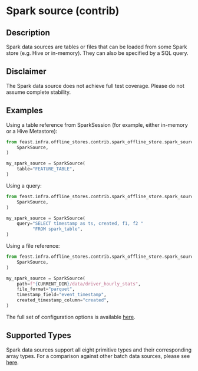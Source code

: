 # Spark source (contrib)

## Description

Spark data sources are tables or files that can be loaded from some Spark store (e.g. Hive or in-memory). They can also be specified by a SQL query.

## Disclaimer

The Spark data source does not achieve full test coverage.
Please do not assume complete stability.

## Examples

Using a table reference from SparkSession (for example, either in-memory or a Hive Metastore):

```python
from feast.infra.offline_stores.contrib.spark_offline_store.spark_source import (
    SparkSource,
)

my_spark_source = SparkSource(
    table="FEATURE_TABLE",
)
```

Using a query:

```python
from feast.infra.offline_stores.contrib.spark_offline_store.spark_source import (
    SparkSource,
)

my_spark_source = SparkSource(
    query="SELECT timestamp as ts, created, f1, f2 "
          "FROM spark_table",
)
```

Using a file reference:

```python
from feast.infra.offline_stores.contrib.spark_offline_store.spark_source import (
    SparkSource,
)

my_spark_source = SparkSource(
    path=f"{CURRENT_DIR}/data/driver_hourly_stats",
    file_format="parquet",
    timestamp_field="event_timestamp",
    created_timestamp_column="created",
)
```

The full set of configuration options is available [here](https://rtd.feast.dev/en/master/#feast.infra.offline_stores.contrib.spark_offline_store.spark_source.SparkSource).

## Supported Types

Spark data sources support all eight primitive types and their corresponding array types.
For a comparison against other batch data sources, please see [here](overview.md#functionality-matrix).
